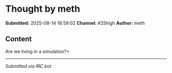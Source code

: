 # Thought by meth

**Submitted:** 2025-08-14 18:59:02
**Channel:** #25high
**Author:** meth

## Content

Are we living in a simulation?>

---
*Submitted via IRC bot*

